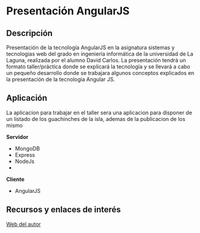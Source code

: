# Presentación AngularJS

## Descripción

Presentación de la tecnología AngularJS en la asignatura sistemas y tecnologias web del grado en ingeniería informática de la universidad de La Laguna, realizada por el alumno David Carlos. La presentación tendrá un formato taller/práctica donde se explicará la tecnología y se llevará a cabo un pequeño desarrollo donde se trabajara algunos conceptos explicados en la presentación de la tecnología Angular JS.

## Aplicación

La aplicacion para trabajar en el taller sera una aplicacion para disponer de un listado de los guachinches de la isla, ademas de la publicacion de los mismo

**Servidor**
- MongoDB
- Express
- NodeJs
- 
**Cliente**
- AngularJS

## Recursos y enlaces de interés

[Web del autor](http://alu0100536652.github.io/)